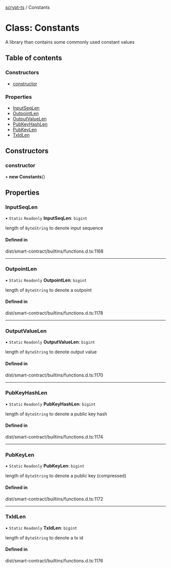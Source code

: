 [scrypt-ts](../README.md) / Constants

# Class: Constants

A library than contains some commonly used constant values

## Table of contents

### Constructors

- [constructor](Constants.md#constructor)

### Properties

- [InputSeqLen](Constants.md#inputseqlen)
- [OutpointLen](Constants.md#outpointlen)
- [OutputValueLen](Constants.md#outputvaluelen)
- [PubKeyHashLen](Constants.md#pubkeyhashlen)
- [PubKeyLen](Constants.md#pubkeylen)
- [TxIdLen](Constants.md#txidlen)

## Constructors

### constructor

• **new Constants**()

## Properties

### InputSeqLen

▪ `Static` `Readonly` **InputSeqLen**: `bigint`

length of `ByteString` to denote input sequence

#### Defined in

dist/smart-contract/builtins/functions.d.ts:1168

___

### OutpointLen

▪ `Static` `Readonly` **OutpointLen**: `bigint`

length of `ByteString` to denote a outpoint

#### Defined in

dist/smart-contract/builtins/functions.d.ts:1178

___

### OutputValueLen

▪ `Static` `Readonly` **OutputValueLen**: `bigint`

length of `ByteString` to denote output value

#### Defined in

dist/smart-contract/builtins/functions.d.ts:1170

___

### PubKeyHashLen

▪ `Static` `Readonly` **PubKeyHashLen**: `bigint`

length of `ByteString` to denote a public key hash

#### Defined in

dist/smart-contract/builtins/functions.d.ts:1174

___

### PubKeyLen

▪ `Static` `Readonly` **PubKeyLen**: `bigint`

length of `ByteString` to denote a public key (compressed)

#### Defined in

dist/smart-contract/builtins/functions.d.ts:1172

___

### TxIdLen

▪ `Static` `Readonly` **TxIdLen**: `bigint`

length of `ByteString` to denote a tx id

#### Defined in

dist/smart-contract/builtins/functions.d.ts:1176
